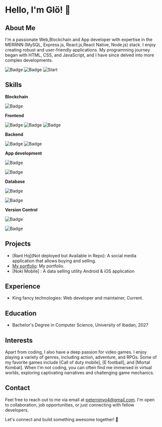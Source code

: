 # Hello, I'm Glö! 👋

## About Me
I'm a passionate Web,Blockchain and App developer with expertise in the MERRNN (MySQL, Express.js, React.js,React Native, Node.js) stack. I enjoy creating robust and user-friendly applications.
My programming journey began with HTML, CSS, and JavaScript, and I have since delved into more complex developments.

![Badge](https://hits.seeyoufarm.com/api/count/incr/badge.svg?url=https%3A%2F%2Fgithub.com%2Fgloriouspete%2Fhit-counter)
![Badge](https://github-readme-streak-stats.herokuapp.com/?user=gloriouspete&theme=algolia)
![Start](https://github-readme-stats-git-masterrstaa-rickstaa.vercel.app/api?username=gloriouspete&theme=radical)


## Skills
**Blockchain**

 ![Badge](https://img.shields.io/badge/SOLIDITY-ffffff?style=for-the-badge&logo=solidity&logoColor=black)
 
**Frontend** 

![Badge](https://img.shields.io/badge/Css3-1572b6?style=for-the-badge&logo=css3)
![Badge](https://img.shields.io/badge/Javascript-yellow?style=for-the-badge&logo=javascript)
![Badge](https://img.shields.io/badge/ReactJS-202321?style=for-the-badge&logo=react)

**Backend** 

![Badge](https://img.shields.io/badge/NodeJS-white?style=for-the-badge&logo=nodedotjs)
![Badge](https://img.shields.io/badge/ExpressJS-black?style=for-the-badge&logo=express)

**App development**

![Badge](https://img.shields.io/badge/REACT_NATIVE-20232a?style=for-the-badge&logo=react)

![Badge](https://img.shields.io/badge/Expo-white?style=for-the-badge&logo=expo&logoColor=black)

**Database**

![Badge](https://img.shields.io/badge/MySQL-005c84?style=for-the-badge&logo=mysql)

![Badge](https://img.shields.io/badge/Mongo_DB-4ea94b?style=for-the-badge&logo=mongodb&logoColor=white)


**Version Control**

![Badge](https://img.shields.io/badge/GIT-red?style=for-the-badge&logo=git)

![Badge](https://img.shields.io/badge/GITHUB-black?style=for-the-badge&logo=github)


## Projects
- [Rant Hq](Not deployed but Available in Repo): A social media application that allows buying and selling.
- [My portfolio](https://baddestglo.vercel.app): My portfolio.
- [Noki Mobile] : A data selling utility Android & iOS application

## Experience
- King fancy technologies: Web developer and maintainer, Current.


## Education
- Bachelor's Degree in Computer Science, University of Ibadan, 2027

## Interests
Apart from coding, I also have a deep passion for video games. I enjoy playing a variety of genres, including action, adventure, and RPGs. Some of my favorite games include [Call of duty mobile], [E football], and [Mortal Kombat]. When I'm not coding, you can often find me immersed in virtual worlds, exploring captivating narratives and challenging game mechanics.

## Contact
Feel free to reach out to me via email at peterninyo4@gmail.com. I'm open to collaboration, job opportunities, or just connecting with fellow developers.

Let's connect and build something awesome together! 🚀

